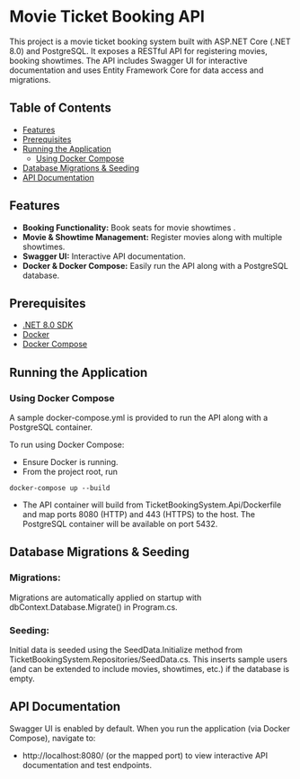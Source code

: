 # Movie Ticket Booking API

This project is a movie ticket booking system built with ASP.NET Core (.NET 8.0) and PostgreSQL. It exposes a RESTful API for registering movies, booking showtimes. The API includes Swagger UI for interactive documentation and uses Entity Framework Core for data access and migrations.

## Table of Contents

- [Features](#features)
- [Prerequisites](#prerequisites)
- [Running the Application](#running-the-application)
  - [Using Docker Compose](#using-docker-compose)
- [Database Migrations & Seeding](#database-migrations--seeding)
- [API Documentation](#api-documentation)

## Features

- **Booking Functionality:** Book seats for movie showtimes .
- **Movie & Showtime Management:** Register movies along with multiple showtimes.
- **Swagger UI:** Interactive API documentation.
- **Docker & Docker Compose:** Easily run the API along with a PostgreSQL database.

## Prerequisites

- [.NET 8.0 SDK](https://dotnet.microsoft.com/download/dotnet/8.0)
- [Docker](https://www.docker.com/)
- [Docker Compose](https://docs.docker.com/compose/)

## Running the Application

### Using Docker Compose
A sample docker-compose.yml is provided to run the API along with a PostgreSQL container. 

To run using Docker Compose:

- Ensure Docker is running.
- From the project root, run

`docker-compose up --build`

- The API container will build from TicketBookingSystem.Api/Dockerfile and map ports 8080 (HTTP) and 443 (HTTPS) to the host. The PostgreSQL container will be available on port 5432.

## Database Migrations & Seeding
### Migrations:
Migrations are automatically applied on startup with dbContext.Database.Migrate() in Program.cs.

### Seeding:
Initial data is seeded using the SeedData.Initialize method from TicketBookingSystem.Repositories/SeedData.cs. This inserts sample users (and can be extended to include movies, showtimes, etc.) if the database is empty.

## API Documentation

Swagger UI is enabled by default. When you run the application (via Docker Compose), navigate to:

- http://localhost:8080/ (or the mapped port) to view interactive API documentation and test endpoints.